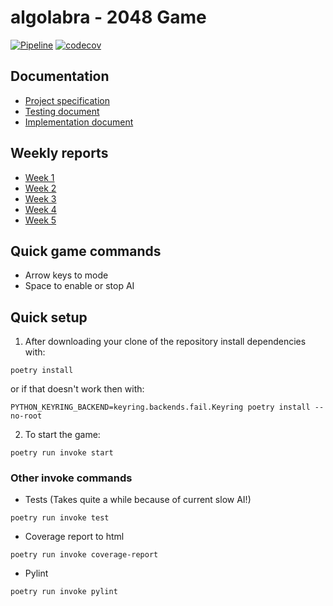 # algolabra - 2048 Game
[![Pipeline](https://github.com/Eoyie/algolabra/actions/workflows/pipeline.yml/badge.svg)](https://github.com/Eoyie/algolabra/actions/workflows/pipeline.yml)
[![codecov](https://codecov.io/gh/Eoyie/algolabra/graph/badge.svg?token=8VRGDBTIUH)](https://codecov.io/gh/Eoyie/algolabra)

## Documentation
- [Project specification](documentation/Project_specification.md)
- [Testing document](documentation/Testing_document.md)
- [Implementation document](documentation/Implementation_document.md)
  
  
## Weekly reports

- [Week 1](documentation/Weekly_report_1.md)
- [Week 2](documentation/Weekly_report_2.md)
- [Week 3](documentation/Weekly_report_3.md)
- [Week 4](documentation/Weekly_report_4.md)
- [Week 5](documentation/Weekly_report_5.md)
  
## Quick game commands
- Arrow keys to mode
- Space to enable or stop AI

## Quick setup
1. After downloading your clone of the repository install dependencies with:

```
poetry install
```
or if that doesn't work then with:
```
PYTHON_KEYRING_BACKEND=keyring.backends.fail.Keyring poetry install --no-root
```

2. To start the game:
```
poetry run invoke start
```

### Other invoke commands

- Tests (Takes quite a while because of current slow AI!)
```
poetry run invoke test
```
- Coverage report to html
```
poetry run invoke coverage-report
```
- Pylint
```
poetry run invoke pylint
```


